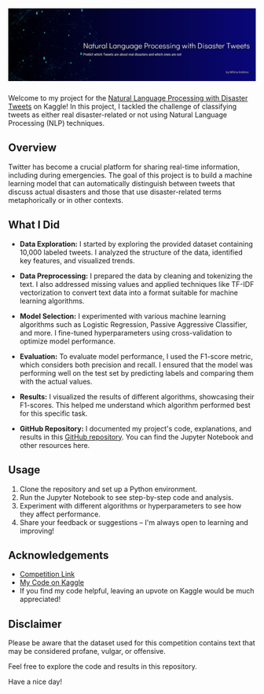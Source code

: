 # ![Disaster Tweet Classification using NLP](https://github.com/AniMilina/Natural-Language-Processing-with-Disaster-Tweets/blob/main/cover_2.jpg)

Welcome to my project for the [Natural Language Processing with Disaster Tweets](https://www.kaggle.com/competitions/nlp-getting-started?rvi=1) on Kaggle! In this project, I tackled the challenge of classifying tweets as either real disaster-related or not using Natural Language Processing (NLP) techniques.

## Overview
Twitter has become a crucial platform for sharing real-time information, including during emergencies. The goal of this project is to build a machine learning model that can automatically distinguish between tweets that discuss actual disasters and those that use disaster-related terms metaphorically or in other contexts.

## What I Did
- **Data Exploration:** I started by exploring the provided dataset containing 10,000 labeled tweets. I analyzed the structure of the data, identified key features, and visualized trends.

- **Data Preprocessing:** I prepared the data by cleaning and tokenizing the text. I also addressed missing values and applied techniques like TF-IDF vectorization to convert text data into a format suitable for machine learning algorithms.

- **Model Selection:** I experimented with various machine learning algorithms such as Logistic Regression, Passive Aggressive Classifier, and more. I fine-tuned hyperparameters using cross-validation to optimize model performance.

- **Evaluation:** To evaluate model performance, I used the F1-score metric, which considers both precision and recall. I ensured that the model was performing well on the test set by predicting labels and comparing them with the actual values.

- **Results:** I visualized the results of different algorithms, showcasing their F1-scores. This helped me understand which algorithm performed best for this specific task.

- **GitHub Repository:** I documented my project's code, explanations, and results in this [GitHub repository](https://github.com/AniMilina/Natural-Language-Processing-with-Disaster-Tweets). You can find the Jupyter Notebook and other resources here.

## Usage
1. Clone the repository and set up a Python environment.
2. Run the Jupyter Notebook to see step-by-step code and analysis.
3. Experiment with different algorithms or hyperparameters to see how they affect performance.
4. Share your feedback or suggestions – I'm always open to learning and improving!

## Acknowledgements
- [Competition Link](https://www.kaggle.com/competitions/nlp-getting-started?rvi=1)
- [My Code on Kaggle](https://www.kaggle.com/code/donottalk/very-simple-and-clean-code-with-f1-above-0-75)
- If you find my code helpful, leaving an upvote on Kaggle would be much appreciated!

## Disclaimer
Please be aware that the dataset used for this competition contains text that may be considered profane, vulgar, or offensive.

Feel free to explore the code and results in this repository.  

Have a nice day!

